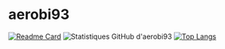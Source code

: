 # aerobi93
[![Readme Card](https://github-readme-stats.vercel.app/api/pin/?username=aerobi93&repo=github-readme-stats)](https://github.com/aerobi93/github-readme-stats)
![Statistiques GitHub d'aerobi93](https://github-readme-stats.vercel.app/api?username=aerobi93&show_icons=true&theme=tokyonight&include_all_commits=true&count_private=true)
[![Top Langs](https://github-readme-stats.vercel.app/api/top-langs/?username=aerobi93&icon=true&theme=tokyonight)](https://github.com/aerobi93/github-readme-stats)
